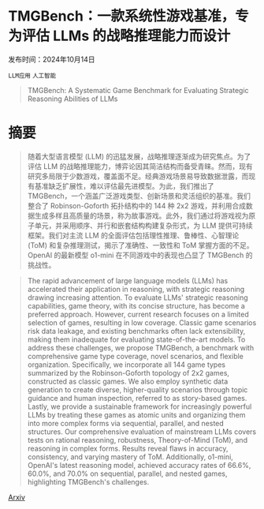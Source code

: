 # TMGBench：一款系统性游戏基准，专为评估 LLMs 的战略推理能力而设计

发布时间：2024年10月14日

`LLM应用` `人工智能`

> TMGBench: A Systematic Game Benchmark for Evaluating Strategic Reasoning Abilities of LLMs

# 摘要

> 随着大型语言模型 (LLM) 的迅猛发展，战略推理逐渐成为研究焦点。为了评估 LLM 的战略推理能力，博弈论因其简洁结构而备受青睐。然而，现有研究多局限于少数游戏，覆盖面不足。经典游戏场景易导致数据泄露，而现有基准缺乏扩展性，难以评估最先进模型。为此，我们推出了 TMGBench，一个涵盖广泛游戏类型、创新场景和灵活组织的基准。我们整合了 Robinson-Goforth 拓扑结构中的 144 种 2x2 游戏，并利用合成数据生成多样且高质量的场景，称为故事游戏。此外，我们通过将游戏视为原子单元，并采用顺序、并行和嵌套结构构建复杂形式，为 LLM 提供可持续框架。我们对主流 LLM 的全面评估包括理性推理、鲁棒性、心智理论 (ToM) 和复杂推理测试，揭示了准确性、一致性和 ToM 掌握方面的不足。OpenAI 的最新模型 o1-mini 在不同游戏中的表现也凸显了 TMGBench 的挑战性。

> The rapid advancement of large language models (LLMs) has accelerated their application in reasoning, with strategic reasoning drawing increasing attention. To evaluate LLMs' strategic reasoning capabilities, game theory, with its concise structure, has become a preferred approach. However, current research focuses on a limited selection of games, resulting in low coverage. Classic game scenarios risk data leakage, and existing benchmarks often lack extensibility, making them inadequate for evaluating state-of-the-art models. To address these challenges, we propose TMGBench, a benchmark with comprehensive game type coverage, novel scenarios, and flexible organization. Specifically, we incorporate all 144 game types summarized by the Robinson-Goforth topology of 2x2 games, constructed as classic games. We also employ synthetic data generation to create diverse, higher-quality scenarios through topic guidance and human inspection, referred to as story-based games. Lastly, we provide a sustainable framework for increasingly powerful LLMs by treating these games as atomic units and organizing them into more complex forms via sequential, parallel, and nested structures. Our comprehensive evaluation of mainstream LLMs covers tests on rational reasoning, robustness, Theory-of-Mind (ToM), and reasoning in complex forms. Results reveal flaws in accuracy, consistency, and varying mastery of ToM. Additionally, o1-mini, OpenAI's latest reasoning model, achieved accuracy rates of 66.6%, 60.0%, and 70.0% on sequential, parallel, and nested games, highlighting TMGBench's challenges.

[Arxiv](https://arxiv.org/abs/2410.10479)